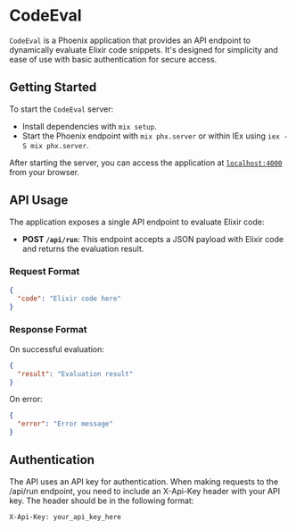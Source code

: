 # CodeEval

`CodeEval` is a Phoenix application that provides an API endpoint to dynamically evaluate Elixir code snippets. It's designed for simplicity and ease of use with basic authentication for secure access.

## Getting Started

To start the `CodeEval` server:

  * Install dependencies with `mix setup`.
  * Start the Phoenix endpoint with `mix phx.server` or within IEx using `iex -S mix phx.server`.

After starting the server, you can access the application at [`localhost:4000`](http://localhost:4000) from your browser.

## API Usage

The application exposes a single API endpoint to evaluate Elixir code:

  * **POST `/api/run`**: This endpoint accepts a JSON payload with Elixir code and returns the evaluation result.

### Request Format

```json
{
  "code": "Elixir code here"
}
```

### Response Format
On successful evaluation:
```json
{
  "result": "Evaluation result"
}
```
On error:
```json
{
  "error": "Error message"
}
```

## Authentication
The API uses an API key for authentication. When making requests to the /api/run endpoint, you need to include an X-Api-Key header with your API key. The header should be in the following format:
```text
X-Api-Key: your_api_key_here
```
